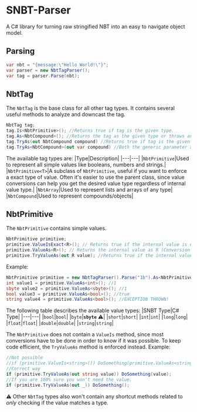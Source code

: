 # SNBT-Parser
A C# library for turning raw stringified NBT into an easy to navigate object model.

## Parsing
```C#
var nbt = "{message:\"Hello World!\"}";
var parser = new NbtTagParser();
var tag = parser.Parse(nbt);
```

## NbtTag
The `NbtTag` is the base class for all other tag types. It contains several useful methods to analyze and downcast the tag.
```C#
NbtTag tag;
tag.Is<NbtPrimitive>(); //Returns true if tag is the given type.
tag.As<NbtCompound>(); //Returns the tag as the given type or throws an exception if the tag could not be returned as the given type.
tag.TryAs(out NbtCompound compound) //Returns true if tag is the given type and outputs as the given type if so.
tag.TryAs<NbtCompound>(out var compound) //Both the generic parameter and the out variable type can infer types from each other, you only have to specify one.
```
The available tag types are:
|Type|Description|
|---|---|
|`NbtPrimitive`|Used to represent all simple values like booleans, numbers and strings.|
|`NbtPrimitive<T>`|A subclass of `NbtPrimitive`, useful if you want to enforce a exact type of value. Often it's easier to use the parent class, since value conversions can help you get the desired value type regardless of internal value type.|
|`NbtArray`|Used to represent lists and arrays of any type|
|`NbtCompound`|Used to represent compounds/objects|

## NbtPrimitive
The `NbtPrimitive` contains simple values.
```C#
NbtPrimitive primitive;
primitive.ValueIsExact<R>(); // Returns true if the internal value is exactly R. (Regardless of available conversions)
primitive.ValueAs<R>(); // Returns the internal value as R (Conversion applies, throws exception if no conversion is found).
primitive.TryValueAs(out R value); //Returns true if the internal value can be converted to R and if so, the value as R.
```
Example:
```C#
NbtPrimitive primitive = new NbtTagParser().Parse("1b").As<NbtPrimitive>();
int value1 = primitive.ValueAs<int>(); //1
sbyte value2 = primitive.ValueAs<sbyte>(); //1
bool value3 = primitive.ValueAs<bool>(); //true
string value4 = primitive.ValueAs<bool>(); //EXCEPTION THROWN!
```
The following table describes the available value types:
|SNBT Type|C# Type|
|---|---|
|`bool`|`bool`|
|`byte`|**`sbyte`** :warning:|
|`short`|`short`|
|`int`|`int`|
|`long`|`long`|
|`float`|`float`|
|`double`|`double`|
|`string`|`string`|

The `NbtPrimitive` does not contain a `ValueIs` method, since most conversions have to be done in order to know if it was possible. To keep code efficient, the `TryValueAs` method is enforced instead. Example:
```C#
//Not possible
//if (primitive.ValueIs<string>()) DoSomething(primitive.ValueAs<string>());
//Correct way
if (primitive.TryValueAs(out string value)) DoSomething(value);
//If you are 100% sure you won't need the value.
if (primitive.TryValueAs(out _)) DoSomething();
```
:warning: Other `NbtTag` types also won't contain any shortcut methods related to *only* checking if the value matches a type.
